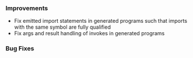 ### Improvements

 - Fix emitted import statements in generated programs such that imports with the same symbol are fully qualified
 - Fix args and result handling of invokes in generated programs

### Bug Fixes